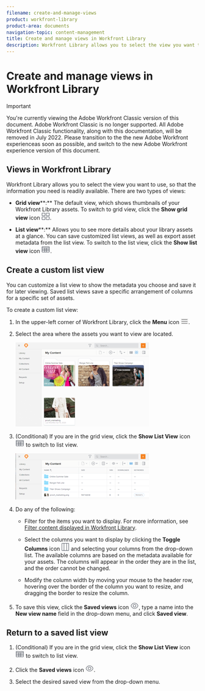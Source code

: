 ```yaml
---
filename: create-and-manage-views
product: workfront-library
product-area: documents
navigation-topic: content-management
title: Create and manage views in Workfront Library
description: Workfront Library allows you to select the view you want to use, so that the information you need is readily available. There are two types of views - EDIT ME.
---
```


# Create and manage views in Workfront Library

>[!IMPORTANT]
>
>You're currently viewing the Adobe Workfront Classic version of this document. Adobe Workfront Classic is no longer supported. All Adobe Workfront Classic functionality, along with this documentation, will be removed in July 2022. Please transition to the the new Adobe Workfront experienceas soon as possible, and switch to the new Adobe Workfront experience version of this document.

## Views in Workfront Library

Workfront Library allows you to select the view you want to use, so that the information you need is readily available. There are two types of views:

* **Grid view****:** The default view, which shows thumbnails of your Workfront Library assets. To switch to grid view, click the **Show grid view** icon ![](assets/grid-view-icon.png).

* **List view****:** Allows you to see more details about your library assets at a glance. You can save customized list views, as well as export asset metadata from the list view. To switch to the list view, click the **Show list view** icon ![](assets/list-view-icon.png).

## Create a custom list view

You can customize a list view to show the metadata you choose and save it for later viewing. Saved list views save a specific arrangement of columns for a specific set of assets.

To create a custom list view:

1. In the upper-left corner of Workfront Library, click the **Menu** icon ![](assets/library-menu-icon.png).
1. Select the area where the assets you want to view are located.

   ![](assets/grid-view-match-list-view-350x220.png)

1. (Conditional) If you are in the grid view, click the **Show List View** icon ![](assets/list-view-icon.png) to switch to list view.

   ![](assets/list-view-350x121.png)

1. Do any of the following:

   * Filter for the items you want to display. For more information, see [Filter content displayed in Workfront Library](../../workfront-library/content-management/basics/filter-content-displayed.md).
   * Select the columns you want to display by clicking the **Toggle Columns** icon ![](assets/columns-icon.png) and selecting your columns from the drop-down list. The available columns are based on the metadata available for your assets. The columns will appear in the order they are in the list, and the order cannot be changed.
   
   * Modify the column width by moving your mouse to the header row, hovering over the border of the column you want to resize, and dragging the border to resize the column.

1. To save this view, click the **Saved views** icon ![](assets/saved-views-icon.png), type a name into the **New view name** field in the drop-down menu, and click **Saved view**.

## Return to a saved list view

1. (Conditional) If you are in the grid view, click the **Show List View** icon ![](assets/list-view-icon.png) to switch to list view.

1. Click the **Saved views** icon ![](assets/saved-views-icon.png).

1. Select the desired saved view from the drop-down menu.

&nbsp;
